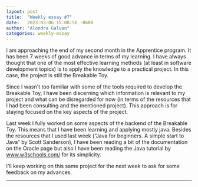 ```yaml
---
layout: post
title:  "Weekly essay #7"
date:   2023-03-06 15:00:56 -0600
author: "Alondra Galvan"
categories: weekly-essay
---
```


  
I am approaching the end of my second month in the Apprentice program. It has been 7 weeks of good advance in terms of my learning. I have always thought that one of the most effective learning methods (at least in software development topics) is to apply the knowledge to a practical project. In this case, the project is still the Breakable Toy. 


Since I wasn't too familiar with some of the tools required to develop the Breakable Toy, I have been discerning which information is relevant to my project and what can be disregarded for now (in terms of the resources that I had been consulting and the mentioned project). This approach is for staying focused on the key aspects of the project.


Last week I fully worked on some aspects of the backend of the Breakable Toy. This means that I have been learning and applying mostly java. Besides the resources that I used last week (“Java for beginners. A simple start to Java” by Scott Sanderson), I have been reading a bit of the documentation on the Oracle page but also I have been reading the Java tutorial by www.w3schools.com/ for its simplicity.


I'll keep working on this same project for the next week to ask for some feedback on my advances.

* * *

